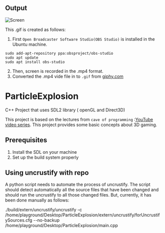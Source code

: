 ## Output

![Screen](https://media.giphy.com/media/YP7BmYvvK8QgymdtEW/giphy.gif)

This .gif is created as follows:

1.  First `Open Broadcaster Software Studio(OBS Studio)` is installed in the Ubuntu machine.

```
sudo add-apt-repository ppa:obsproject/obs-studio
sudo apt update
sudo apt install obs-studio
```

2. Then, screen is recorded in the .mp4 format.
3. Converted the .mp4 vide file in to `.gif` from [giphy.com](https://giphy.com/)


# ParticleExplosion
C++ Project that uses SDL2 library ( openGL and Direct3D)

This project is based on the lectures from `cave of programming` :[YouTube video series](https://www.youtube.com/watch?v=1MKhigIml3E&list=PLmpc3xvYSk4wDCP5zjt2QQXe8-JGHa4Kt).
This project provides some basic concepts about 3D gaming.

## Prerequisites
1. Install the SDL on your machine
2. Set up the build system properly

## Using uncrustify with repo

A python script needs to automate the process of uncrustify. The script should detect automatically all the source files that have been changed and should run the uncrustify to all those changed files.
But, currently, it has been done manually as follows:

./build/extern/uncrustify/uncrustify -c /home/playground/Desktop/ParticleExplosion/extern/uncrustify/forUncrustifySources.cfg --no-backup /home/playground/Desktop/ParticleExplosion/main.cpp

